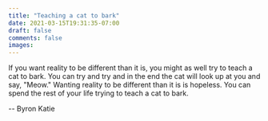 ```yaml
---
title: "Teaching a cat to bark"
date: 2021-03-15T19:31:35-07:00
draft: false
comments: false
images: 
---
```

If you want reality to be different than it is, you might as well try to teach a cat to bark.  You can try and try and in the end the cat will look up at you and say, "Meow."  Wanting reality to be different than it is is hopeless.  You can spend the rest of your life trying to teach a cat to bark.

-- Byron Katie
